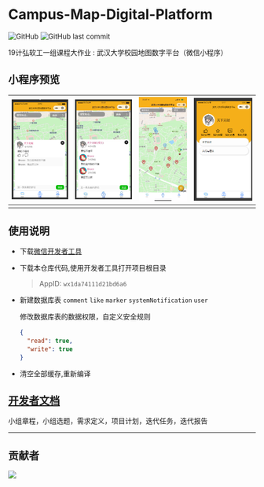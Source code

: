 # Campus-Map-Digital-Platform

![GitHub](https://img.shields.io/github/license/luzhixing12345/Campus-Map-Digital-Platform)
![GitHub last commit](https://img.shields.io/github/last-commit/luzhixing12345/Campus-Map-Digital-Platform)

19计弘软工一组课程大作业 : 武汉大学校园地图数字平台（微信小程序）

## 小程序预览

|![](README-img/1.png)|![](README-img/2.jpg)|![](README-img/7.png)|![](README-img/5.png)|
|:--:|:--:|:--:|:--:|
|||||

## 使用说明

- 下载[微信开发者工具](https://developers.weixin.qq.com/miniprogram/dev/devtools/download.html)
- 下载本仓库代码,使用开发者工具打开项目根目录

  > AppID: `wx1da74111d21bd6a6`

- 新建数据库表 `comment` `like` `marker` `systemNotification` `user`

  修改数据库表的数据权限，自定义安全规则

  ```json
  {
    "read": true,
    "write": true
  }
  ```

- 清空全部缓存,重新编译

## [开发者文档](https://github.com/luzhixing12345/Campus-Map-Digital-Platform/releases/download/v0.0.1/docs.zip)

小组章程，小组选题，需求定义，项目计划，迭代任务，迭代报告

---

## 贡献者

<a href="https://github.com/luzhixing12345/Campus-Map-Digital-Platform/graphs/contributors">
  <img src="https://contrib.rocks/image?repo=luzhixing12345/Campus-Map-Digital-Platform" />
</a>